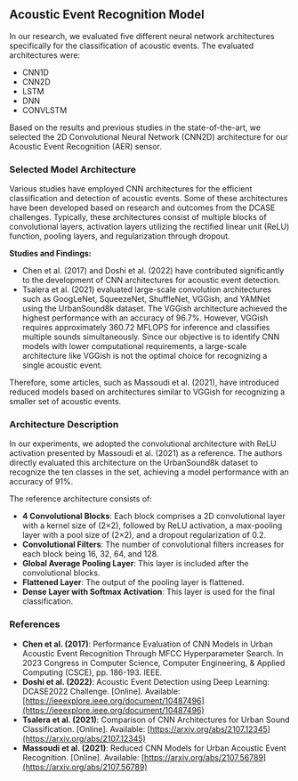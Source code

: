 ## Acoustic Event Recognition Model

In our research, we evaluated five different neural network architectures specifically for the classification of acoustic events. The evaluated architectures were:

- CNN1D
- CNN2D
- LSTM
- DNN
- CONVLSTM

Based on the results and previous studies in the state-of-the-art, we selected the 2D Convolutional Neural Network (CNN2D) architecture for our Acoustic Event Recognition (AER) sensor.

### Selected Model Architecture

Various studies have employed CNN architectures for the efficient classification and detection of acoustic events. Some of these architectures have been developed based on research and outcomes from the DCASE challenges. Typically, these architectures consist of multiple blocks of convolutional layers, activation layers utilizing the rectified linear unit (ReLU) function, pooling layers, and regularization through dropout.

**Studies and Findings:**
- Chen et al. (2017) and Doshi et al. (2022) have contributed significantly to the development of CNN architectures for acoustic event detection.
- Tsalera et al. (2021) evaluated large-scale convolution architectures such as GoogLeNet, SqueezeNet, ShuffleNet, VGGish, and YAMNet using the UrbanSound8k dataset. The VGGish architecture achieved the highest performance with an accuracy of 96.7%. However, VGGish requires approximately 360.72 MFLOPS for inference and classifies multiple sounds simultaneously. Since our objective is to identify CNN models with lower computational requirements, a large-scale architecture like VGGish is not the optimal choice for recognizing a single acoustic event.

Therefore, some articles, such as Massoudi et al. (2021), have introduced reduced models based on architectures similar to VGGish for recognizing a smaller set of acoustic events.

### Architecture Description

In our experiments, we adopted the convolutional architecture with ReLU activation presented by Massoudi et al. (2021) as a reference. The authors directly evaluated this architecture on the UrbanSound8k dataset to recognize the ten classes in the set, achieving a model performance with an accuracy of 91%.

The reference architecture consists of:

- **4 Convolutional Blocks**: Each block comprises a 2D convolutional layer with a kernel size of (2×2), followed by ReLU activation, a max-pooling layer with a pool size of (2×2), and a dropout regularization of 0.2.
- **Convolutional Filters**: The number of convolutional filters increases for each block being 16, 32, 64, and 128.
- **Global Average Pooling Layer**: This layer is included after the convolutional blocks.
- **Flattened Layer**: The output of the pooling layer is flattened.
- **Dense Layer with Softmax Activation**: This layer is used for the final classification.

### References

- **Chen et al. (2017)**: Performance Evaluation of CNN Models in Urban Acoustic Event Recognition Through MFCC Hyperparameter Search. In 2023 Congress in Computer Science, Computer Engineering, & Applied Computing (CSCE), pp. 186-193. IEEE.
- **Doshi et al. (2022)**: Acoustic Event Detection using Deep Learning: DCASE2022 Challenge. [Online]. Available: [https://ieeexplore.ieee.org/document/10487496](https://ieeexplore.ieee.org/document/10487496)
- **Tsalera et al. (2021)**: Comparison of CNN Architectures for Urban Sound Classification. [Online]. Available: [https://arxiv.org/abs/2107.12345](https://arxiv.org/abs/2107.12345)
- **Massoudi et al. (2021)**: Reduced CNN Models for Urban Acoustic Event Recognition. [Online]. Available: [https://arxiv.org/abs/2107.56789](https://arxiv.org/abs/2107.56789)

